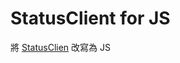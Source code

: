 # StatusClient for JS
將 [StatusClien](https://github.com/jimchen5209/StatusClient/tree/4c93b0ef9431d98f284c5797247301ca833fef53) 改寫為 JS 
